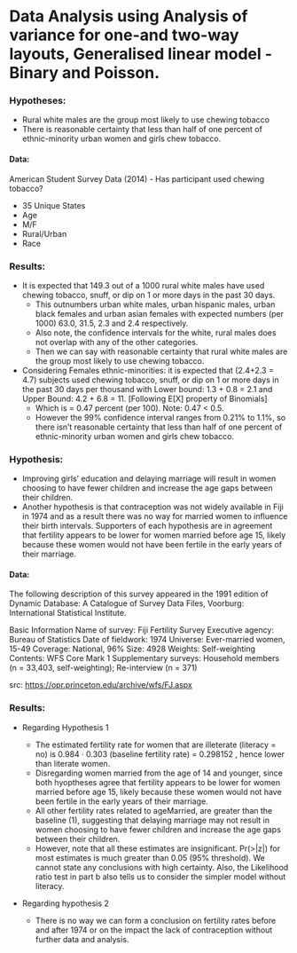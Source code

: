 # Data Analysis using Analysis of variance for one-and two-way layouts, Generalised linear model - Binary and Poisson. 


### Hypotheses: 
* Rural white males are the group most likely to use chewing tobacco
* There is reasonable certainty that less than half of one percent of ethnic-minority urban women and girls chew tobacco.


#### Data:
American Student Survey Data (2014) - Has participant used chewing tobacco? 
- 35 Unique States
- Age
- M/F
- Rural/Urban
- Race


### Results:

* It is expected that 149.3 out of a 1000 rural white males have used chewing tobacco, snuff, or dip on 1 or more days in the past 30 days.
  * This outnumbers urban white males, urban hispanic males, urban black females and urban asian females with expected numbers (per 1000) 63.0, 31.5, 2.3 and 2.4 respectively.
  * Also note, the confidence intervals for the white, rural males does not overlap with any of the other categories.
  * Then we can say with reasonable certainty that rural white males are the group most likely to use chewing tobacco.
* Considering Females ethnic-minorities: it is expected that (2.4+2.3 = 4.7) subjects used chewing tobacco, snuff, or dip on 1 or more days in the past 30 days per thousand with Lower bound: 1.3 + 0.8 = 2.1 and Upper Bound: 4.2 + 6.8 = 11. [Following E[X] property of Binomials]
  * Which is = 0.47 percent (per 100). Note: 0.47 < 0.5.
  * However the 99% confidence interval ranges from 0.21% to 1.1%, so there isn’t reasonable certainty
  that less than half of one percent of ethnic-minority urban women and girls chew tobacco.


### Hypothesis: 
* Improving girls’ education and delaying marriage will result in women choosing to have fewer children and increase the age gaps between their children. 
* Another hypothesis is that contraception was not widely available in Fiji in 1974 and as a result there was no way for married women to influence their birth intervals. Supporters of each hypothesis are in agreement that fertility appears to be lower for women married before age 15, likely because these women would not have been fertile in the early years of their marriage.


#### Data:
The following description of this survey appeared in the 1991 edition of Dynamic Database: A Catalogue of Survey Data Files, Voorburg: International Statistical Institute.

Basic Information
Name of survey: Fiji Fertility Survey
Executive agency: Bureau of Statistics
Date of fieldwork: 1974
Universe: Ever-married women, 15-49
Coverage: National, 96%
Size: 4928
Weights: Self-weighting
Contents: WFS Core Mark 1
Supplementary surveys: Household members (n = 33,403, self-weighting); Re-interview (n = 371)

src: https://opr.princeton.edu/archive/wfs/FJ.aspx


### Results:
* Regarding Hypothesis 1
  * The estimated fertility rate for women that are illeterate (literacy = no) is 0.984 ·
  0.303 (baseline fertility rate) = 0.298152 , hence lower than literate women.
  * Disregarding women married from the age of 14 and younger, since both hyoptheses agree that fertility appears to be lower for women married before age 15, likely because these women would not have been fertile in the early years of their marriage.
  * All other fertility rates related to ageMarried, are greater than the baseline (1), suggesting that delaying marriage may not result in women choosing to have fewer children and increase the age gaps between their children.
  * However, note that all these estimates are insignificant. Pr(>|z|) for most estimates is much greater than 0.05 (95% threshold). We cannot state any conclusions with high certainty. Also, the Likelihood ratio test in part b also tells us to consider the simpler model without literacy.
  
* Regarding hypothesis 2
  * There is no way we can form a conclusion on fertility rates before and after 1974 or on the impact
  the lack of contraception without further data and analysis.
